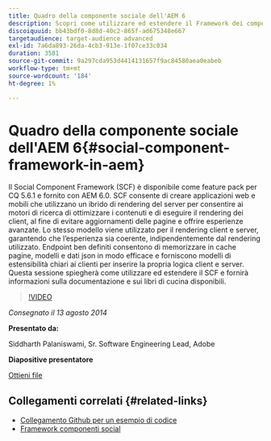 ```yaml
---
title: Quadro della componente sociale dell'AEM 6
description: Scopri come utilizzare ed estendere il Framework dei componenti sociali nell’AEM 6. Ottieni informazioni sulla documentazione e sui libri di cucina disponibili.
discoiquuid: bb43bdf0-8d8d-40c2-865f-ad675348e667
targetaudience: target-audience advanced
exl-id: 7a6da893-26da-4cb3-913e-1f07ce33c034
duration: 3581
source-git-commit: 9a297cda953d4414131657f9ac84580aea0eabeb
workflow-type: tm+mt
source-wordcount: '184'
ht-degree: 1%

---
```


# Quadro della componente sociale dell&#39;AEM 6{#social-component-framework-in-aem}

Il Social Component Framework (SCF) è disponibile come feature pack per CQ 5.6.1 e fornito con AEM 6.0. SCF consente di creare applicazioni web e mobili che utilizzano un ibrido di rendering del server per consentire ai motori di ricerca di ottimizzare i contenuti e di eseguire il rendering dei client, al fine di evitare aggiornamenti delle pagine e offrire esperienze avanzate. Lo stesso modello viene utilizzato per il rendering client e server, garantendo che l’esperienza sia coerente, indipendentemente dal rendering utilizzato. Endpoint ben definiti consentono di memorizzare in cache pagine, modelli e dati json in modo efficace e forniscono modelli di estensibilità chiari ai clienti per inserire la propria logica client e server. Questa sessione spiegherà come utilizzare ed estendere il SCF e fornirà informazioni sulla documentazione e sui libri di cucina disponibili.

>[!VIDEO](https://video.tv.adobe.com/v/19464/?quality=9)

*Consegnato il 13 agosto 2014*

**Presentato da:**

Siddharth Palaniswami, Sr. Software Engineering Lead, Adobe

**Diapositive presentatore**

[Ottieni file](assets/scf-gems.pdf)

## Collegamenti correlati {#related-links}

* [Collegamento Github per un esempio di codice](https://github.com/Adobe-Marketing-Cloud/aem-scf-sample-components-extension)
* [Framework componenti social](https://docs.adobe.com/content/docs/en/aem/6-0/develop/social-communities/scf.html)
